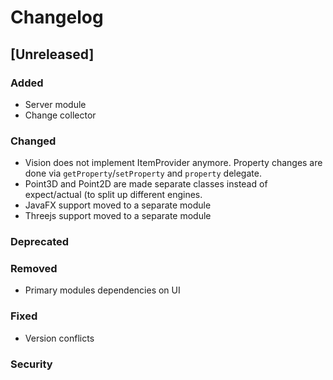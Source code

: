 # Changelog

## [Unreleased]
### Added
- Server module
- Change collector

### Changed
- Vision does not implement ItemProvider anymore. Property changes are done via `getProperty`/`setProperty` and `property` delegate.
- Point3D and Point2D are made separate classes instead of expect/actual (to split up different engines.
- JavaFX support moved to a separate module
- Threejs support moved to a separate module

### Deprecated

### Removed
- Primary modules dependencies on UI

### Fixed
- Version conflicts

### Security
